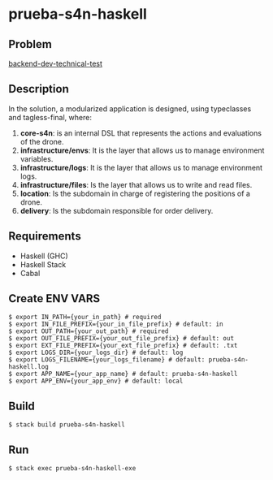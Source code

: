 # prueba-s4n-haskell

## Problem
[backend-dev-technical-test](./backend-dev-technical-test.pdf)

## Description
In the solution, a modularized application is designed, using typeclasses and tagless-final, where:

1. **core-s4n**: is an internal DSL that represents the actions and evaluations of the drone.
2. **infrastructure/envs**: It is the layer that allows us to manage environment variables.
2. **infrastructure/logs**: It is the layer that allows us to manage environment logs.
2. **infrastructure/files**: Is the layer that allows us to write and read files.
3. **location**: Is the subdomain in charge of registering the positions of a drone.
4. **delivery**: Is the subdomain responsible for order delivery.

## Requirements
* Haskell (GHC)
* Haskell Stack
* Cabal
    
## Create ENV VARS
```shell
$ export IN_PATH={your_in_path} # required
$ export IN_FILE_PREFIX={your_in_file_prefix} # default: in
$ export OUT_PATH={your_out_path} # required
$ export OUT_FILE_PREFIX={your_out_file_prefix} # default: out
$ export EXT_FILE_PREFIX={your_ext_file_prefix} # default: .txt
$ export LOGS_DIR={your_logs_dir} # default: log
$ export LOGS_FILENAME={your_logs_filename} # default: prueba-s4n-haskell.log
$ export APP_NAME={your_app_name} # default: prueba-s4n-haskell
$ export APP_ENV={your_app_env} # default: local 
```

## Build
```shell
$ stack build prueba-s4n-haskell
```

## Run
```shell
$ stack exec prueba-s4n-haskell-exe
```
